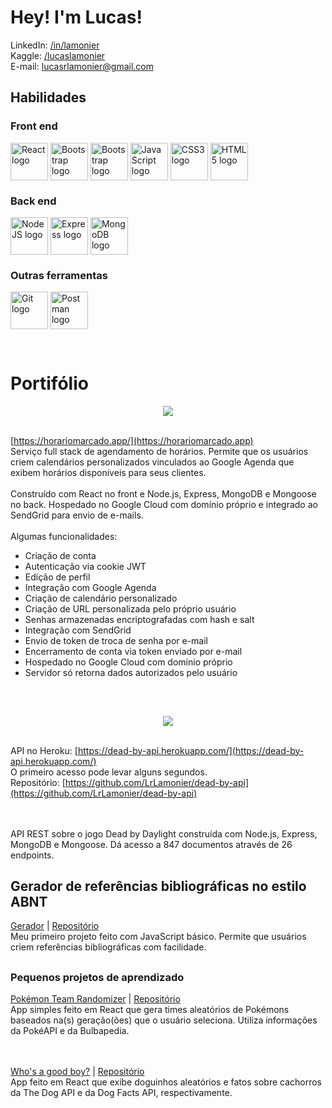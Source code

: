 # Hey! I'm Lucas!  
  
LinkedIn: [/in/lamonier](https://www.linkedin.com/in/lamonier/)<br>
Kaggle: [/lucaslamonier](https://www.kaggle.com/lucaslamonier)<br>
E-mail: [lucasrlamonier@gmail.com](mailto:lucasrlamonier@gmail.com)  


## Habilidades  

### Front end

<img src="https://cdn.worldvectorlogo.com/logos/react-2.svg" alt="React logo" align="center" height="60" width="60" /> <img src="https://cdn.worldvectorlogo.com/logos/bootstrap-5-1.svg" alt="Bootstrap logo" align="center" height="60" width="60" /> <img src="https://cdn.worldvectorlogo.com/logos/sass-1.svg" alt="Bootstrap logo" align="center" height="60" width="60" /> <img src="https://cdn.worldvectorlogo.com/logos/logo-javascript.svg" alt="JavaScript logo" align="center" height="60" width="60" /> <img src="https://cdn.worldvectorlogo.com/logos/css-3.svg" alt="CSS3 logo" align="center" height="60" width="60" /> <img src="https://cdn.worldvectorlogo.com/logos/html-1.svg" alt="HTML5 logo" align="center" height="60" width="60" />

### Back end

<img src="https://cdn.worldvectorlogo.com/logos/nodejs-icon.svg" alt="NodeJS logo" align="center" height="60" width="60" /> <img src="https://cdn.worldvectorlogo.com/logos/express-109.svg" alt="Express logo" align="center" height="60" width="60" /> <img src="https://cdn.worldvectorlogo.com/logos/mongodb-icon-1.svg" alt="MongoDB logo" align="center" height="60" width="60" />

### Outras ferramentas

<img src="https://cdn.worldvectorlogo.com/logos/git-icon.svg" alt="Git logo" align="center" height="60" width="60" /> <img src="https://cdn.worldvectorlogo.com/logos/postman.svg" alt="Postman logo" align="center" height="60" width="60" />

<br/>  


# Portifólio  

<div align="center">
  <img src="https://i.imgur.com/q9rSHAp.png" align="center" height="" width="" />
</div>

<br>[https://horariomarcado.app/](https://horariomarcado.app)
<br>Serviço full stack de agendamento de horários. Permite que os usuários criem calendários personalizados vinculados ao Google Agenda que exibem horários disponíveis para seus clientes.<br><br>Construído com React no front e Node.js, Express, MongoDB e Mongoose no back. Hospedado no Google Cloud com domínio próprio e integrado ao SendGrid para envio de e-mails.
<br><br>Algumas funcionalidades:<br>
- Criação de conta
- Autenticação via cookie JWT 
- Edição de perfil
- Integração com Google Agenda
- Criação de calendário personalizado  
- Criação de URL personalizada pelo próprio usuário  
- Senhas armazenadas encriptografadas com hash e salt  
- Integração com SendGrid  
- Envio de token de troca de senha por e-mail  
- Encerramento de conta via token enviado por e-mail  
- Hospedado no Google Cloud com domínio próprio  
- Servidor só retorna dados autorizados pelo usuário  
<br />

##
<div align="center">
<img src="https://i.imgur.com/ih3225s.png" align="center" height="" width="" />
</div>  
  

<br>API no Heroku: [https://dead-by-api.herokuapp.com/](https://dead-by-api.herokuapp.com/)
<br>O primeiro acesso pode levar alguns segundos.
<br>Repositório: [https://github.com/LrLamonier/dead-by-api](https://github.com/LrLamonier/dead-by-api)

<br><br>API REST sobre o jogo Dead by Daylight construída com Node.js, Express, MongoDB e Mongoose. Dá acesso a 847 documentos através de 26 endpoints.



##
## Gerador de referências bibliográficas no estilo ABNT  
[Gerador](https://lrlamonier.github.io/abnt-references/) | [Repositório](https://github.com/LrLamonier/abnt-references)
<br>
Meu primeiro projeto feito com JavaScript básico. Permite que usuários criem referências bibliográficas com facilidade.  
  


##
### Pequenos projetos de aprendizado  
[Pokémon Team Randomizer](https://lrlamonier.github.io/pokemon-team-randomizer/) | [Repositório](https://github.com/LrLamonier/pokemon-team-randomizer)
<br>
App simples feito em React que gera times aleatórios de Pokémons baseados na(s) geração(ões) que o usuário seleciona. Utiliza informações da PokéAPI e da Bulbapedia.  
  
<br><br>[Who's a good boy?](https://lrlamonier.github.io/whos-a-good-boy/) | [Repositório](https://github.com/LrLamonier/whos-a-good-boy)<br>
App feito em React que exibe doguinhos aleatórios e fatos sobre cachorros da The Dog API e da Dog Facts API, respectivamente.  
